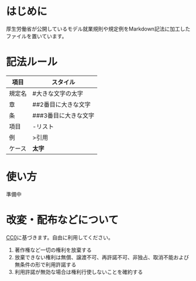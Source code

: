# はじめに
厚生労働省が公開しているモデル就業規則や規定例をMarkdown記法に加工したファイルを置いています。

# 記法ルール

|項目|スタイル|
| --- | --- |
|規定名|#大きな文字の太字|
|章|##2番目に大きな文字|
|条|###3番目に大きな文字|
|項目|-リスト|
|例|>引用|
|ケース|**太字**|

# 使い方
準備中

# 改変・配布などについて
[CC0](https://creativecommons.jp/sciencecommons/aboutcc0/)に基づきます。自由に利用してください。

1. 著作権など一切の権利を放棄する
2. 放棄できない権利は無償、譲渡不可、再許諾不可、非独占、取消不能および無条件の形で利用許諾する
3. 利用許諾が無効な場合は権利行使しないことを確約する
